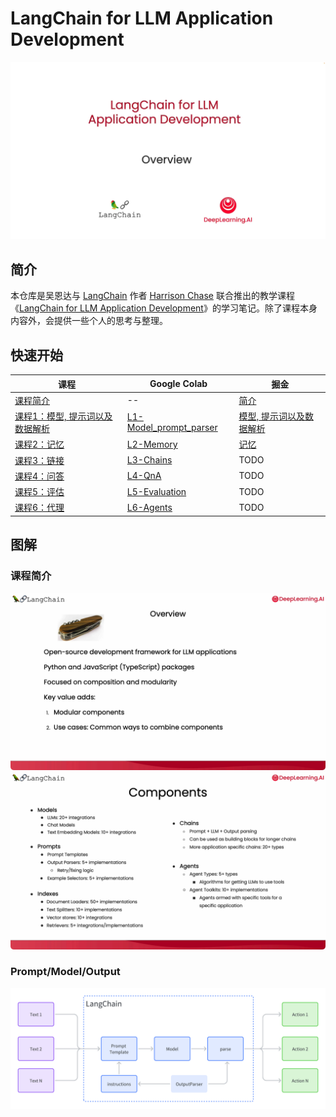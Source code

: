 # LangChain for LLM Application Development

![overview](docs/intro/intro_overview.png)

## 简介

本仓库是吴恩达与 [LangChain](https://github.com/hwchase17/langchain) 作者 [Harrison Chase](https://www.linkedin.com/in/harrison-chase-961287118) 联合推出的教学课程 《[LangChain for LLM Application Development](https://learn.deeplearning.ai/langchain/lesson/1/introduction)》的学习笔记。除了课程本身内容外，会提供一些个人的思考与整理。


## 快速开始

| 课程                                                         | Google Colab                                                        | 掘金                                                         |
| ------------------------------------------------------------ | ------------------------------------------------------------ | ------------------------------------------------------------ |
| [课程简介](https://github.com/madroidmaq/LangChain-for-LLM-Application-Development/blob/master/notebook/Intro.md) | --                                                           | [简介](https://juejin.cn/post/7240119814756958266)           |
| [课程1：模型, 提示词以及数据解析](https://github.com/madroidmaq/LangChain-for-LLM-Application-Development/blob/master/notebook/L1-Model_prompt_parser.ipynb) | [L1-Model_prompt_parser](https://colab.research.google.com/github/madroidmaq/LangChain-for-LLM-Application-Development/blob/master/notebook/L1-Model_prompt_parser.ipynb) | [模型, 提示词以及数据解析 ](https://juejin.cn/spost/7240636255973081144) |
| [课程2：记忆](https://github.com/madroidmaq/LangChain-for-LLM-Application-Development/blob/master/notebook/L2-Memory.ipynb) | [L2-Memory](https://colab.research.google.com/github/madroidmaq/LangChain-for-LLM-Application-Development/blob/master/notebook/L2-Memory.ipynb) | [记忆](https://juejin.cn/spost/7243252896392839225)          |
| [课程3：链接](https://github.com/madroidmaq/LangChain-for-LLM-Application-Development/blob/master/notebook/L3-Chains.ipynb) | [L3-Chains](https://colab.research.google.com/github/madroidmaq/LangChain-for-LLM-Application-Development/blob/master/notebook/L3-Chains.ipynb) | TODO                                                         |
| [课程4：问答](https://github.com/madroidmaq/LangChain-for-LLM-Application-Development/blob/master/notebook/L4-QnA.ipynb) | [L4-QnA](https://colab.research.google.com/github/madroidmaq/LangChain-for-LLM-Application-Development/blob/master/notebook/L4-QnA.ipynb) | TODO                                                         |
| [课程5：评估](https://github.com/madroidmaq/LangChain-for-LLM-Application-Development/blob/master/notebook/L5-Evaluation.ipynb) | [L5-Evaluation](https://colab.research.google.com/github/madroidmaq/LangChain-for-LLM-Application-Development/blob/master/notebook/L5-Evaluation.ipynb) | TODO                                                         |
| [课程6：代理](https://github.com/madroidmaq/LangChain-for-LLM-Application-Development/blob/master/notebook/L6-Agents.ipynb) | [L6-Agents](https://colab.research.google.com/github/madroidmaq/LangChain-for-LLM-Application-Development/blob/master/notebook/L6-Agents.ipynb) | TODO                                                         |



## 图解

### 课程简介

![](docs/intro/langchain-overview.png)
![](docs/intro/langchain-components.png)

### Prompt/Model/Output

![](docs/l1/langchain_flow.png)

